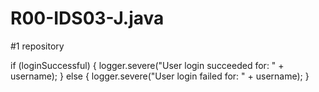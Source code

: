 # R00-IDS03-J.java
#1 repository

if (loginSuccessful) {
  logger.severe("User login succeeded for: " + username);
} else {
  logger.severe("User login failed for: " + username);
}

